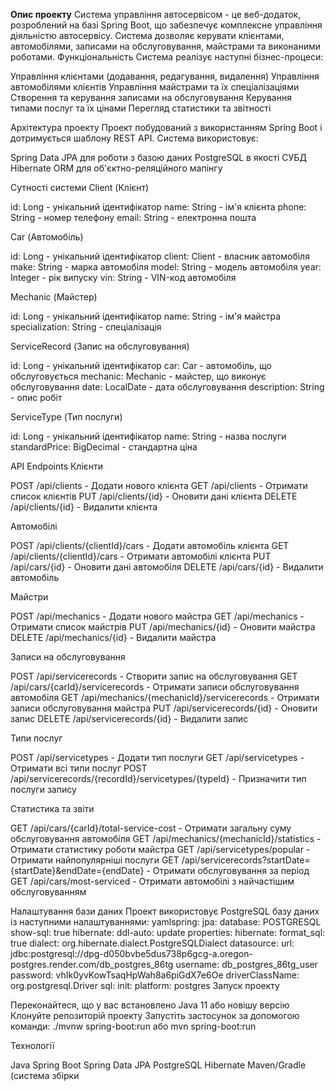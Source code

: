 **Опис проекту**
Система управління автосервісом - це веб-додаток, розроблений на базі Spring Boot, що забезпечує комплексне управління діяльністю автосервісу. Система дозволяє керувати клієнтами, автомобілями, записами на обслуговування, майстрами та виконаними роботами.
Функціональність
Система реалізує наступні бізнес-процеси:

Управління клієнтами (додавання, редагування, видалення)
Управління автомобілями клієнтів
Управління майстрами та їх спеціалізаціями
Створення та керування записами на обслуговування
Керування типами послуг та їх цінами
Перегляд статистики та звітності

Архітектура проекту
Проект побудований з використанням Spring Boot і дотримується шаблону REST API. Система використовує:

Spring Data JPA для роботи з базою даних
PostgreSQL в якості СУБД
Hibernate ORM для об'єктно-реляційного мапінгу

Сутності системи
Client (Клієнт)

id: Long - унікальний ідентифікатор
name: String - ім'я клієнта
phone: String - номер телефону
email: String - електронна пошта

Car (Автомобіль)

id: Long - унікальний ідентифікатор
client: Client - власник автомобіля
make: String - марка автомобіля
model: String - модель автомобіля
year: Integer - рік випуску
vin: String - VIN-код автомобіля

Mechanic (Майстер)

id: Long - унікальний ідентифікатор
name: String - ім'я майстра
specialization: String - спеціалізація

ServiceRecord (Запис на обслуговування)

id: Long - унікальний ідентифікатор
car: Car - автомобіль, що обслуговується
mechanic: Mechanic - майстер, що виконує обслуговування
date: LocalDate - дата обслуговування
description: String - опис робіт

ServiceType (Тип послуги)

id: Long - унікальний ідентифікатор
name: String - назва послуги
standardPrice: BigDecimal - стандартна ціна

API Endpoints
Клієнти

POST /api/clients - Додати нового клієнта
GET /api/clients - Отримати список клієнтів
PUT /api/clients/{id} - Оновити дані клієнта
DELETE /api/clients/{id} - Видалити клієнта

Автомобілі

POST /api/clients/{clientId}/cars - Додати автомобіль клієнта
GET /api/clients/{clientId}/cars - Отримати автомобілі клієнта
PUT /api/cars/{id} - Оновити дані автомобіля
DELETE /api/cars/{id} - Видалити автомобіль

Майстри

POST /api/mechanics - Додати нового майстра
GET /api/mechanics - Отримати список майстрів
PUT /api/mechanics/{id} - Оновити майстра
DELETE /api/mechanics/{id} - Видалити майстра

Записи на обслуговування

POST /api/servicerecords - Створити запис на обслуговування
GET /api/cars/{carId}/servicerecords - Отримати записи обслуговування автомобіля
GET /api/mechanics/{mechanicId}/servicerecords - Отримати записи обслуговування майстра
PUT /api/servicerecords/{id} - Оновити запис
DELETE /api/servicerecords/{id} - Видалити запис

Типи послуг

POST /api/servicetypes - Додати тип послуги
GET /api/servicetypes - Отримати всі типи послуг
POST /api/servicerecords/{recordId}/servicetypes/{typeId} - Призначити тип послуги запису

Статистика та звіти

GET /api/cars/{carId}/total-service-cost - Отримати загальну суму обслуговування автомобіля
GET /api/mechanics/{mechanicId}/statistics - Отримати статистику роботи майстра
GET /api/servicetypes/popular - Отримати найпопулярніші послуги
GET /api/servicerecords?startDate={startDate}&endDate={endDate} - Отримати обслуговування за період
GET /api/cars/most-serviced - Отримати автомобілі з найчастішим обслуговуванням

Налаштування бази даних
Проект використовує PostgreSQL базу даних із наступними налаштуваннями:
yamlspring:
  jpa:
    database: POSTGRESQL
    show-sql: true
    hibernate:
      ddl-auto: update
    properties:
      hibernate:
        format_sql: true
        dialect: org.hibernate.dialect.PostgreSQLDialect
  datasource:
    url: jdbc:postgresql://dpg-d050bvbe5dus738p6gcg-a.oregon-postgres.render.com/db_postgres_86tg
    username: db_postgres_86tg_user
    password: vhIk0yvKowTsaqHpWah8a6piGdX7e6Oe
    driverClassName: org.postgresql.Driver
  sql:
    init:
      platform: postgres
Запуск проекту

Переконайтеся, що у вас встановлено Java 11 або новішу версію
Клонуйте репозиторій проекту
Запустіть застосунок за допомогою команди:
./mvnw spring-boot:run
або
mvn spring-boot:run


Технології

Java
Spring Boot
Spring Data JPA
PostgreSQL
Hibernate
Maven/Gradle (система збірки

